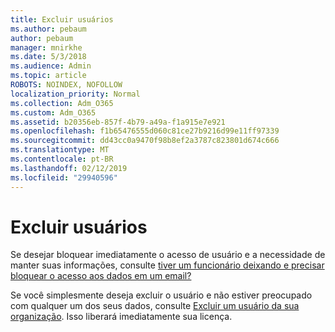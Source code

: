 ```yaml
---
title: Excluir usuários
ms.author: pebaum
author: pebaum
manager: mnirkhe
ms.date: 5/3/2018
ms.audience: Admin
ms.topic: article
ROBOTS: NOINDEX, NOFOLLOW
localization_priority: Normal
ms.collection: Adm_O365
ms.custom: Adm_O365
ms.assetid: b20356eb-857f-4b79-a49a-f1a915e7e921
ms.openlocfilehash: f1b65476555d060c81ce27b9216d99e11ff97339
ms.sourcegitcommit: dd43cc0a9470f98b8ef2a3787c823801d674c666
ms.translationtype: MT
ms.contentlocale: pt-BR
ms.lasthandoff: 02/12/2019
ms.locfileid: "29940596"
---
```

# <a name="deleting-users"></a>Excluir usuários

Se desejar bloquear imediatamente o acesso de usuário e a necessidade de manter suas informações, consulte [tiver um funcionário deixando e precisar bloquear o acesso aos dados em um email?](https://support.office.com/client/ba665d35-f4af-4bd0-b52d-841df7454d4b)
  
Se você simplesmente deseja excluir o usuário e não estiver preocupado com qualquer um dos seus dados, consulte [Excluir um usuário da sua organização](https://support.office.com/article/d5155593-3bac-4d8d-9d8b-f4513a81479e). Isso liberará imediatamente sua licença.
  

